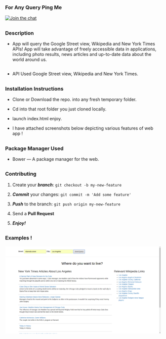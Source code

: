 ### For Any Query Ping Me

[![Join the chat](https://img.shields.io/badge/gitter-join%20chat%20%E2%86%92-brightgreen.svg)](https://gitter.im/divyanshu001)

##

### Description 
* App will query the Google Street view, Wikipedia and New York Times APIs!
  App will take advantage of freely accessible data in  applications, including photo results, news articles and up-to-date     data about the world around us.

## 

* API Used  Google Street view, Wikipedia and New York Times.

##

### Installation Instructions

* Clone or Download the repo. into any fresh temporary folder.

* Cd into that root folder you just cloned locally.

* launch index.html enjoy. 

* I have attached screenshots below depicting various features of web app !

##

### Package Manager Used 

* Bower — A package manager for the web.

##

### Contributing

1. Create your **_branch_**: `git checkout -b my-new-feature`

2. **_Commit_** your changes: `git commit -m 'Add some feature'`

3. **_Push_** to the branch: `git push origin my-new-feature`

4. Send a **Pull Request**

5. **_Enjoy!_**

##

### Examples !


![alt tag](https://github.com/divyanshu-rawat/Moving-Compass-App/blob/master/snapshot/query.png)
